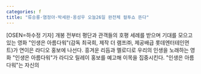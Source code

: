 ```yaml
---
categories: f
title: "류승룡·염정아·박세완·옹성우 오늘26일 완전체 컬투쇼 뜬다"
---
```

[OSEN=하수정 기자] 개봉 전부터 평단과 관객들의 호평 세례를 받으며 기대를 모으고 있는 영화 "인생은 아름다워"(감독 최국희, 제작 더 램프㈜, 제공배급 롯데엔터테인먼트)가 연이은 라디오 홍보에 나선다. 흥겨운 리듬과 멜로디로 우리의 인생을 노래하는 영화 "인생은 아름다워"가 라디오 릴레이 홍보를 예고해 이목을 집중시킨다. "인생은 아름다워"는 자신의